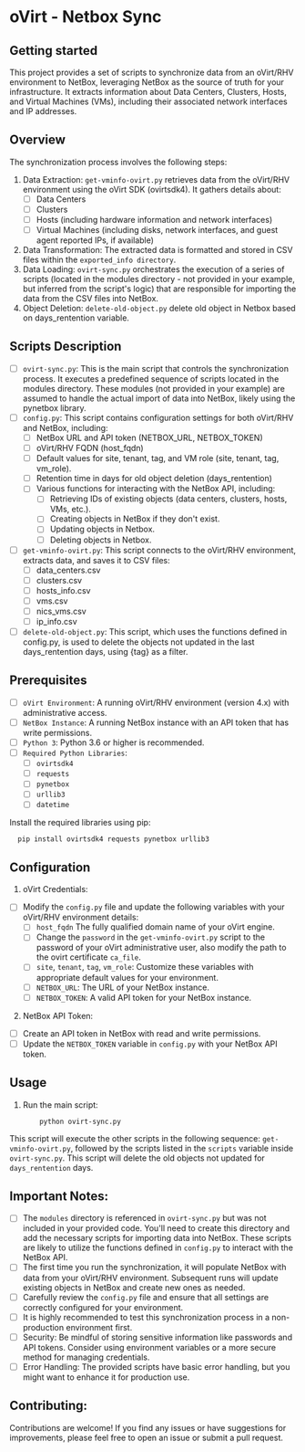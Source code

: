 # oVirt - Netbox Sync


## Getting started

This project provides a set of scripts to synchronize data from an oVirt/RHV environment to NetBox, leveraging NetBox as the source of truth for your infrastructure. It extracts information about Data Centers, Clusters, Hosts, and Virtual Machines (VMs), including their associated network interfaces and IP addresses.

## Overview

The synchronization process involves the following steps:

1. Data Extraction: ```get-vminfo-ovirt.py``` retrieves data from the oVirt/RHV environment using the oVirt SDK (ovirtsdk4). It gathers details about:
    - [ ] Data Centers
    - [ ] Clusters
    - [ ] Hosts (including hardware information and network interfaces)
    - [ ] Virtual Machines (including disks, network interfaces, and guest agent reported IPs, if available)
2. Data Transformation: The extracted data is formatted and stored in CSV files within the ```exported_info directory```.
3. Data Loading: ```ovirt-sync.py``` orchestrates the execution of a series of scripts (located in the modules directory - not provided in your example, but inferred from the script's logic) that are responsible for importing the data from the CSV files into NetBox.
4. Object Deletion: ```delete-old-object.py``` delete old object in Netbox based on days_rentention variable.

## Scripts Description

- [ ] ```ovirt-sync.py```: This is the main script that controls the synchronization process. It executes a predefined sequence of scripts located in the modules directory. These modules (not provided in your example) are assumed to handle the actual import of data into NetBox, likely using the pynetbox library.
- [ ] ```config.py```: This script contains configuration settings for both oVirt/RHV and NetBox, including:
    - [ ] NetBox URL and API token (NETBOX_URL, NETBOX_TOKEN)
    - [ ] oVirt/RHV FQDN (host_fqdn)
    - [ ] Default values for site, tenant, tag, and VM role (site, tenant, tag, vm_role).
    - [ ] Retention time in days for old object deletion (days_rentention)
    - [ ] Various functions for interacting with the NetBox API, including:
      - [ ] Retrieving IDs of existing objects (data centers, clusters, hosts, VMs, etc.).
      - [ ] Creating objects in NetBox if they don't exist.
      - [ ] Updating objects in Netbox.
      - [ ] Deleting objects in Netbox.
- [ ] ```get-vminfo-ovirt.py```: This script connects to the oVirt/RHV environment, extracts data, and saves it to CSV files:
    - [ ] data_centers.csv
    - [ ] clusters.csv
    - [ ] hosts_info.csv
    - [ ] vms.csv
    - [ ] nics_vms.csv
    - [ ] ip_info.csv
- [ ] ```delete-old-object.py```: This script, which uses the functions defined in config.py, is used to delete the objects not updated in the last days_rentention days, using {tag} as a filter.

## Prerequisites

- [ ] ```oVirt Environment```: A running oVirt/RHV environment (version 4.x) with administrative access.
- [ ] ```NetBox Instance```: A running NetBox instance with an API token that has write permissions.
- [ ] ```Python 3```: Python 3.6 or higher is recommended.
- [ ] ```Required Python Libraries```:
  - [ ] ```ovirtsdk4```
  - [ ] ```requests```
  - [ ] ```pynetbox``` 
  - [ ] ```urllib3```
  - [ ] ```datetime```
      
Install the required libraries using pip:

      pip install ovirtsdk4 requests pynetbox urllib3

## Configuration

1. oVirt Credentials:
  - [ ] Modify the ```config.py``` file and update the following variables with your oVirt/RHV environment details:
    - [ ] ```host_fqdn``` The fully qualified domain name of your oVirt engine.
    - [ ] Change the ```password``` in the ```get-vminfo-ovirt.py``` script to the password of your oVirt administrative user, also modify the path to the ovirt certificate ```ca_file```.
    - [ ] ```site```, ```tenant```, ```tag```, ```vm_role```: Customize these variables with appropriate default values for your environment.
    - [ ] ```NETBOX_URL```: The URL of your NetBox instance.
    - [ ] ```NETBOX_TOKEN```: A valid API token for your NetBox instance.
2. NetBox API Token:
  - [ ] Create an API token in NetBox with read and write permissions.
  - [ ] Update the ```NETBOX_TOKEN``` variable in ```config.py``` with your NetBox API token.

## Usage

1. Run the main script:

           python ovirt-sync.py

This script will execute the other scripts in the following sequence: ```get-vminfo-ovirt.py```, followed by the scripts listed in the ```scripts``` variable inside ```ovirt-sync.py```. This script will delete the old objects not updated for ```days_rentention``` days.


## Important Notes:

- [ ] The ```modules``` directory is referenced in ```ovirt-sync.py``` but was not included in your provided code. You'll need to create this directory and add the necessary scripts for importing data into NetBox. These scripts are likely to utilize the functions defined in ```config.py``` to interact with the NetBox API.
- [ ] The first time you run the synchronization, it will populate NetBox with data from your oVirt/RHV environment. Subsequent runs will update existing objects in NetBox and create new ones as needed.
- [ ] Carefully review the ```config.py``` file and ensure that all settings are correctly configured for your environment.
- [ ] It is highly recommended to test this synchronization process in a non-production environment first.
- [ ] Security: Be mindful of storing sensitive information like passwords and API tokens. Consider using environment variables or a more secure method for managing credentials.
- [ ] Error Handling: The provided scripts have basic error handling, but you might want to enhance it for production use.

## Contributing:

Contributions are welcome! If you find any issues or have suggestions for improvements, please feel free to open an issue or submit a pull request.
